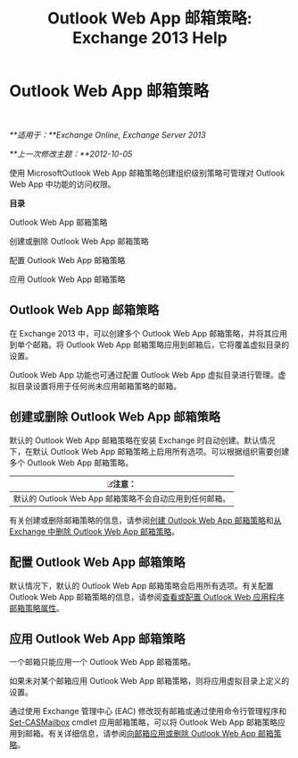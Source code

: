 ﻿---
title: 'Outlook Web App 邮箱策略: Exchange 2013 Help'
TOCTitle: Outlook Web App 邮箱策略
ms:assetid: 213b8b7a-1c29-49ee-8c98-d0364ddf4f9d
ms:mtpsurl: https://technet.microsoft.com/zh-cn/library/Dd335142(v=EXCHG.150)
ms:contentKeyID: 50490201
ms.date: 01/11/2018
mtps_version: v=EXCHG.150
ms.translationtype: HT
---

# Outlook Web App 邮箱策略

 

_**适用于：**Exchange Online, Exchange Server 2013_

_**上一次修改主题：**2012-10-05_

使用 MicrosoftOutlook Web App 邮箱策略创建组织级别策略可管理对 Outlook Web App 中功能的访问权限。

**目录**

Outlook Web App 邮箱策略

创建或删除 Outlook Web App 邮箱策略

配置 Outlook Web App 邮箱策略

应用 Outlook Web App 邮箱策略

## Outlook Web App 邮箱策略

在 Exchange 2013 中，可以创建多个 Outlook Web App 邮箱策略，并将其应用到单个邮箱。将 Outlook Web App 邮箱策略应用到邮箱后，它将覆盖虚拟目录的设置。

Outlook Web App 功能也可通过配置 Outlook Web App 虚拟目录进行管理。虚拟目录设置将用于任何尚未应用邮箱策略的邮箱。

## 创建或删除 Outlook Web App 邮箱策略

默认的 Outlook Web App 邮箱策略在安装 Exchange 时自动创建。默认情况下，在默认 Outlook Web App 邮箱策略上启用所有选项。可以根据组织需要创建多个 Outlook Web App 邮箱策略。

<table>
<thead>
<tr class="header">
<th><img src="images/Bb124558.note(EXCHG.150).gif" title="注意" alt="注意" />注意：</th>
</tr>
</thead>
<tbody>
<tr class="odd">
<td>默认的 Outlook Web App 邮箱策略不会自动应用到任何邮箱。</td>
</tr>
</tbody>
</table>


有关创建或删除邮箱策略的信息，请参阅[创建 Outlook Web App 邮箱策略](create-an-outlook-web-app-mailbox-policy-exchange-2013-help.md)和[从 Exchange 中删除 Outlook Web App 邮箱策略](remove-an-outlook-web-app-mailbox-policy-from-exchange-exchange-2013-help.md)。

## 配置 Outlook Web App 邮箱策略

默认情况下，默认的 Outlook Web App 邮箱策略会启用所有选项。有关配置 Outlook Web App 邮箱策略的信息，请参阅[查看或配置 Outlook Web 应用程序邮箱策略属性](view-or-configure-outlook-web-app-mailbox-policy-properties-exchange-2013-help.md)。

## 应用 Outlook Web App 邮箱策略

一个邮箱只能应用一个 Outlook Web App 邮箱策略。

如果未对某个邮箱应用 Outlook Web App 邮箱策略，则将应用虚拟目录上定义的设置。

通过使用 Exchange 管理中心 (EAC) 修改现有邮箱或通过使用命令行管理程序和 [Set-CASMailbox](https://technet.microsoft.com/zh-cn/library/bb125264\(v=exchg.150\)) cmdlet 应用邮箱策略，可以将 Outlook Web App 邮箱策略应用到邮箱。有关详细信息，请参阅[向邮箱应用或删除 Outlook Web App 邮箱策略](apply-or-remove-an-outlook-web-app-mailbox-policy-on-a-mailbox-exchange-2013-help.md)。

